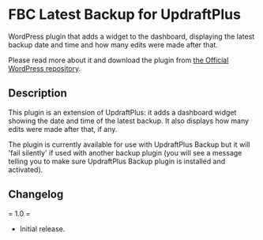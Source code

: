 # FBC Latest Backup for UpdraftPlus

WordPress plugin that adds a widget to the dashboard, displaying the latest backup date and time and how many edits were made after that.

Please read more about it and download the plugin from [the Official WordPress repository](https://wordpress.org/plugins/fbc-latest-backup-for-updraftplus/).

## Description

This plugin is an extension of UpdraftPlus: it adds a dashboard widget showing the date and time of the latest backup. It also displays how many edits were made after that, if any.

The plugin is currently available for use with UpdraftPlus Backup but it will 'fail silently' if used with another backup plugin (you will see a message telling you to make sure UpdraftPlus Backup plugin is installed and activated).

## Changelog 

= 1.0 =
* Initial release.
